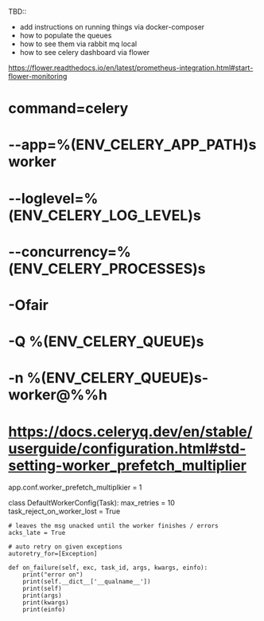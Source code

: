 TBD::
- add instructions on running things via docker-composer
- how to populate the queues
- how to see them via rabbit mq local
- how to see celery dashboard via flower



https://flower.readthedocs.io/en/latest/prometheus-integration.html#start-flower-monitoring


# command=celery 
#     --app=%(ENV_CELERY_APP_PATH)s worker
#     --loglevel=%(ENV_CELERY_LOG_LEVEL)s
#     --concurrency=%(ENV_CELERY_PROCESSES)s
#     -Ofair
#     -Q %(ENV_CELERY_QUEUE)s
#     -n %(ENV_CELERY_QUEUE)s-worker@%%h




# https://docs.celeryq.dev/en/stable/userguide/configuration.html#std-setting-worker_prefetch_multiplier
app.conf.worker_prefetch_multiplkier = 1

class DefaultWorkerConfig(Task):
    max_retries = 10
    task_reject_on_worker_lost = True

    # leaves the msg unacked until the worker finishes / errors
    acks_late = True

    # auto retry on given exceptions
    autoretry_for=[Exception]

    def on_failure(self, exc, task_id, args, kwargs, einfo):
        print("error on")
        print(self.__dict__['__qualname__'])
        print(self)
        print(args)
        print(kwargs)
        print(einfo)
